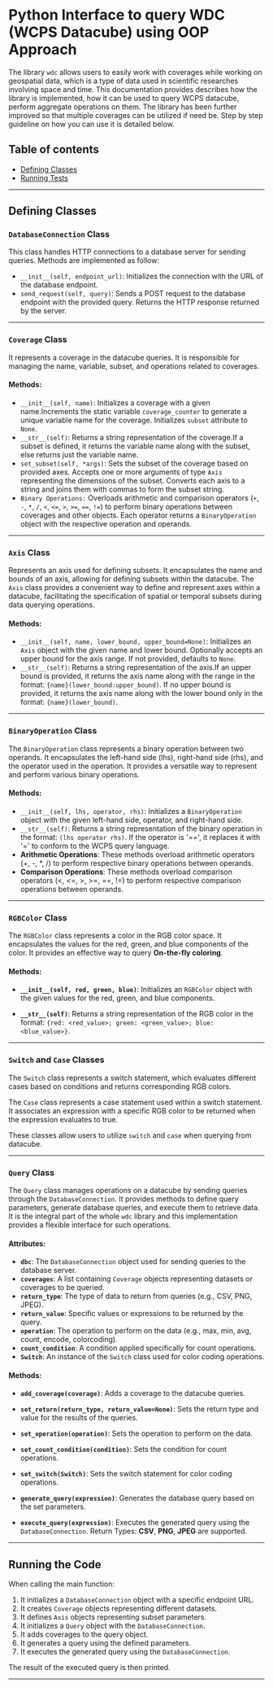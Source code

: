 # Python Interface to query WDC (WCPS Datacube) using OOP Approach

The library `wdc` allows users to easily work with coverages while working on geospatial data, which is a type of data used in scientific researches involving space and time. This documentation provides describes how the library is implemented, how it can be used to query WCPS datacube, perform aggregate operations on them. The library has been further improved so that multiple coverages can be utilized if need be. Step by step guideline on how you can use it is detailed below. 

## Table of contents
+ [Defining Classes](#defining-classes)
+ [Running Tests](#running-the-code)

---


## Defining Classes

### `DatabaseConnection` Class

This class handles HTTP connections to a database server for sending queries. Methods are implemented as follow:

  + `__init__(self, endpoint_url)`: Initializes the connection with the URL of the database endpoint.
  + `send_request(self, query)`: Sends a POST request to the database endpoint with the provided query. Returns the HTTP response returned by the server.



---


### `Coverage` Class

It represents a coverage in the datacube queries. It is responsible for managing the name, variable, subset, and operations related to coverages.
  
  #### Methods:

   + `__init__(self, name)`: Initializes a coverage with a given name.Increments the static variable `coverage_counter` to generate a unique variable name for the coverage. Initializes `subset` attribute to `None`.
   + `__str__(self)`: Returns a string representation of the coverage.If a subset is defined, it returns the variable name along with the subset, else returns just the variable name.
   + `set_subset(self, *args)`: Sets the subset of the coverage based on provided axes. Accepts one or more arguments of type `Axis` representing the dimensions of the subset. Converts each axis to a string and joins them with commas to form the subset string.
   + `Binary Operations:` Overloads arithmetic and comparison operators (`+`, `-`, `*`, `/`, `<`, `<=`, `>`, `>=`, `==`, `!=`) to perform binary operations between coverages and other objects. Each operator returns a `BinaryOperation` object with the respective operation and operands.



---



### `Axis` Class

Represents an axis used for defining subsets. It encapsulates the name and bounds of an axis, allowing for defining subsets within the datacube. The `Axis` class provides a convenient way to define and represent axes within a datacube, facilitating the specification of spatial or temporal subsets during data querying operations.

  #### Methods: 

   + `__init__(self, name, lower_bound, upper_bound=None)`: Initializes an `Axis` object with the given name and lower bound. Optionally accepts an upper bound for the axis range. If not provided, defaults to `None`.
   + `__str__(self)`: Returns a string representation of the axis.If an upper bound is provided, it returns the axis name along with the range in the format: `{name}(lower_bound:upper_bound)`. If no upper bound is provided, it returns the axis name along with the lower bound only in the format: `{name}(lower_bound)`.



---


### `BinaryOperation` Class

The `BinaryOperation` class represents a binary operation between two operands. It encapsulates the left-hand side (lhs), right-hand side (rhs), and the operator used in the operation. It provides a versatile way to represent and perform various binary operations.

  #### Methods:

   + `__init__(self, lhs, operator, rhs)`: Initializes a `BinaryOperation` object with the given left-hand side, operator, and right-hand side.
   + `__str__(self)`: Returns a string representation of the binary operation in the format: `(lhs operator rhs)`. If the operator is '==', it replaces it with '=' to conform to the WCPS query language.
   + **Arithmetic Operations**: These methods overload arithmetic operators (+, -, *, /) to perform respective binary operations between operands.
   + **Comparison Operations**: These methods overload comparison operators (<, <=, >, >=, ==, !=) to perform respective comparison operations between operands.



---

### `RGBColor` Class

The `RGBColor` class represents a color in the RGB color space. It encapsulates the values for the red, green, and blue components of the color. It provides an effective way to query **On-the-fly coloring**. 

  #### Methods:

   + **`__init__(self, red, green, blue)`**: Initializes an `RGBColor` object with the given values for the red, green, and blue components.

   + **`__str__(self)`**: Returns a string representation of the RGB color in the format: `{red: <red_value>; green: <green_value>; blue: <blue_value>}`.



---



### `Switch` and `Case` Classes 

The `Switch` class represents a switch statement, which evaluates different cases based on conditions and returns corresponding RGB colors.

The `Case` class represents a case statement used within a switch statement. It associates an expression with a specific RGB color to be returned when the expression evaluates to true.

These classes allow users to utilize `switch` and `case` when querying from datacube.



---


### `Query` Class

The `Query` class manages operations on a datacube by sending queries through the `DatabaseConnection`. It provides methods to define query parameters, generate database queries, and execute them to retrieve data. It is the integral part of the whole `wdc` library and this implementation provides a flexible interface for such operations.

  #### Attributes:
  
   - **`dbc`**: The `DatabaseConnection` object used for sending queries to the database server.
   - **`coverages`**: A list containing `Coverage` objects representing datasets or coverages to be queried.
   - **`return_type`**: The type of data to return from queries (e.g., CSV, PNG, JPEG).
   - **`return_value`**: Specific values or expressions to be returned by the query.
   - **`operation`**: The operation to perform on the data (e.g., max, min, avg, count, encode, colorcoding).
   - **`count_condition`**: A condition applied specifically for count operations.
   - **`Switch`**: An instance of the `Switch` class used for color coding operations.

  #### Methods:
  
   + **`add_coverage(coverage)`**: Adds a coverage to the datacube queries.

   + **`set_return(return_type, return_value=None)`**: Sets the return type and value for the results of the queries.

   + **`set_operation(operation)`**: Sets the operation to perform on the data.

   + **`set_count_condition(condition)`**: Sets the condition for count operations.

   + **`set_switch(Switch)`**: Sets the switch statement for color coding operations.

   + **`generate_query(expression)`**: Generates the database query based on the set parameters.

   + **`execute_query(expression)`**: Executes the generated query using the `DatabaseConnection`. Return Types: **CSV**, **PNG**, **JPEG** are supported.



---



## Running the Code

When calling the main function:

1. It initializes a `DatabaseConnection` object with a specific endpoint URL.
2. It creates `Coverage` objects representing different datasets.
3. It defines `Axis` objects representing subset parameters.
4. It initializes a `Query` object with the `DatabaseConnection`.
5. It adds coverages to the query object.
6. It generates a query using the defined parameters.
7. It executes the generated query using the `DatabaseConnection`.

The result of the executed query is then printed.



---
